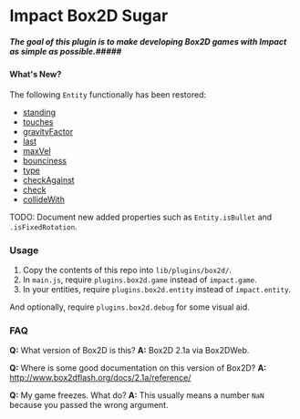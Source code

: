 Impact Box2D Sugar
==========

##### The goal of this plugin is to make developing Box2D games with Impact as simple as possible.#####

#### What's New? ####

The following `Entity` functionally has been restored:
- [standing](http://impactjs.com/documentation/class-reference/entity#standing)
- [touches](http://impactjs.com/documentation/class-reference/entity#touches)
- [gravityFactor](http://impactjs.com/documentation/class-reference/entity#gravityfactor)
- [last](http://impactjs.com/documentation/class-reference/entity#last-x-last-y)
- [maxVel](http://impactjs.com/documentation/class-reference/entity#maxvel-x-maxvel-y)
- [bounciness](http://impactjs.com/documentation/class-reference/entity#bounciness)
- [type](http://impactjs.com/documentation/class-reference/entity#type)
- [checkAgainst](http://impactjs.com/documentation/class-reference/entity#checkagainst)
- [check](http://impactjs.com/documentation/class-reference/entity#check)
- [collideWith](http://impactjs.com/documentation/class-reference/entity#collidewith)

TODO: Document new added properties such as `Entity.isBullet` and `.isFixedRotation`.

### Usage ###

1. Copy the contents of this repo into `lib/plugins/box2d/`.
2. In `main.js`, require `plugins.box2d.game` instead of `impact.game`.
3. In your entities, require `plugins.box2d.entity` instead of `impact.entity`.

And optionally, require `plugins.box2d.debug` for some visual aid.

### FAQ ###

**Q:** What version of Box2D is this?
**A:** Box2D 2.1a via Box2DWeb.

**Q:** Where is some good documentation on this version of Box2D?
**A:** http://www.box2dflash.org/docs/2.1a/reference/

**Q:** My game freezes. What do?
**A:** This usually means a number `NaN` because you passed the wrong argument.
